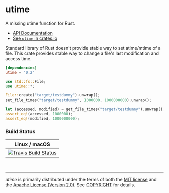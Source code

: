 utime
========
A missing utime function for Rust.

- [API Documentation](https://docs.rs/utime)
- [See `utime` in crates.io](https://crates.io/crates/utime)

Standard library of Rust doesn't provide stable way to set atime/mtime of a
file. This crate provides stable way to change a file's last modification and
access time.

```toml
[dependencies]
utime = "0.2"
```
```rust
use std::fs::File;
use utime::*;

File::create("target/testdummy").unwrap();
set_file_times("target/testdummy", 1000000, 1000000000).unwrap();

let (accessed, modified) = get_file_times("target/testdummy").unwrap();
assert_eq!(accessed, 1000000);
assert_eq!(modified, 1000000000);
```

### Build Status

| Linux / macOS |
|:-------------:|
| [![Travis Build Status]][travis] |

<br>

--------
*utime* is primarily distributed under the terms of both the [MIT
license] and the [Apache License (Version 2.0)]. See [COPYRIGHT] for details.

[Travis Build Status]: https://badgen.net/travis/simnalamburt/utime/master?icon=travis&label=build
[travis]: https://travis-ci.org/simnalamburt/utime
[AppVeyor Build Status]: https://badgen.net/appveyor/ci/simnalamburt/utime/master?icon=appveyor&label=build
[appveyor]: https://ci.appveyor.com/project/simnalamburt/utime/branch/master
[MIT license]: LICENSE-MIT
[Apache License (Version 2.0)]: LICENSE-APACHE
[COPYRIGHT]: COPYRIGHT
